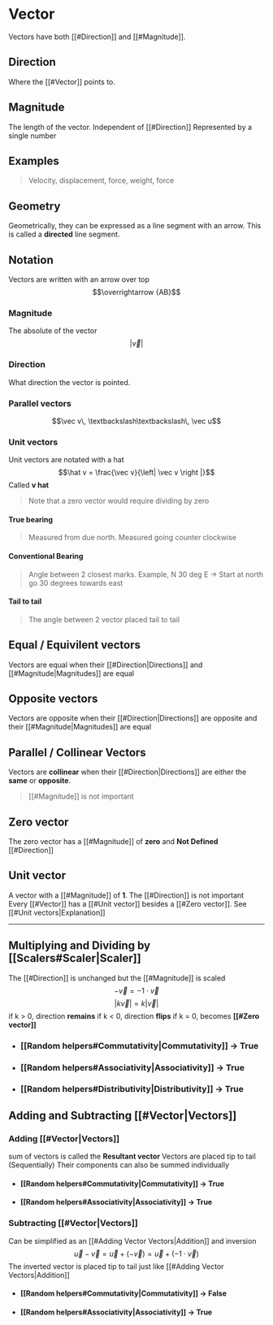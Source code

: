 # Vector
Vectors have both [[#Direction]] and [[#Magnitude]]. 
## Direction
Where the [[#Vector]] points to.
## Magnitude
The length of the vector. Independent of [[#Direction]]
Represented by a single number
## Examples
> Velocity, displacement, force, weight, force
## Geometry
Geometrically, they can be expressed as a line segment with an arrow. This is called a **directed** line segment.
## Notation
Vectors are written with an arrow over top
$$\overrightarrow {AB}$$
### Magnitude
The absolute of the vector
$$\left | \vec{v} \right |$$
### Direction
What direction the vector is pointed.
### Parallel vectors
$$\vec v\, \textbackslash\textbackslash\, \vec u$$
### Unit vectors
Unit vectors are notated with a hat
$$\hat v = \frac{\vec v}{\left| \vec v \right |}$$
Called **v hat**
> Note that a zero vector would require dividing by zero

#### True bearing
> Measured from due north. Measured going counter clockwise
#### Conventional Bearing
> Angle between 2 closest marks. Example, N 30 deg E -> Start at north go 30 degrees towards east
#### Tail to tail
> The angle between 2 vector placed tail to tail
## Equal / Equivilent vectors
Vectors are equal when their [[#Direction|Directions]] and [[#Magnitude|Magnitudes]] are equal
## Opposite vectors
Vectors are opposite when their [[#Direction|Directions]] are opposite and their [[#Magnitude|Magnitudes]] are equal
## Parallel / Collinear Vectors
Vectors are **collinear** when their [[#Direction|Directions]] are either the **same** or **opposite**.
> [[#Magnitude]] is not important
## Zero vector
The zero vector has a [[#Magnitude]] of **zero** and **Not Defined** [[#Direction]]
## Unit vector
A vector with a [[#Magnitude]] of **1**. The [[#Direction]] is not important
Every [[#Vector]] has a [[#Unit vector]] besides a [[#Zero vector]]. See [[#Unit vectors|Explanation]]

---
## Multiplying and Dividing by [[Scalers#Scaler|Scaler]]
The [[#Direction]] is unchanged but the [[#Magnitude]] is scaled
$$-\vec v = -1 \cdot \vec v$$
$$\left| k\vec{v} \right| = k\left|\vec{v}\right|$$
if k > 0, direction **remains**
if k < 0, direction **flips**
if k = 0, becomes **[[#Zero vector]]**
- ### [[Random helpers#Commutativity|Commutativity]] -> **True**
- ### [[Random helpers#Associativity|Associativity]] -> **True**
- ### [[Random helpers#Distributivity|Distributivity]] -> **True**
## Adding and Subtracting [[#Vector|Vectors]]
### Adding [[#Vector|Vectors]]
sum of vectors is called the **Resultant vector**
Vectors are placed tip to tail (Sequentially)
Their components can also be summed individually
- #### [[Random helpers#Commutativity|Commutativity]] -> **True**
- #### [[Random helpers#Associativity|Associativity]] -> **True**
### Subtracting [[#Vector|Vectors]]
Can be simplified as an [[#Adding Vector Vectors|Addition]] and inversion
$$\vec{u}-\vec{v} = \vec{u}+(-\vec{v}) = \vec{u}+(-1\cdot\vec{v})$$
The inverted vector is placed tip to tail just like [[#Adding Vector Vectors|Addition]] 
- #### [[Random helpers#Commutativity|Commutativity]] -> **False**
- #### [[Random helpers#Associativity|Associativity]] -> **True**